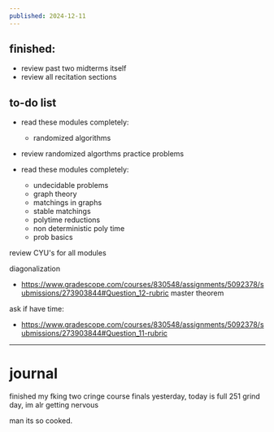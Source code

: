 ```yaml
---
published: 2024-12-11
---
```

## finished:

- review past two midterms itself
- review all recitation sections
## to-do list

- read these modules completely:
	- randomized algorithms
- review randomized algorthms practice problems
	
- read these modules completely:
	- undecidable problems
	- graph theory
	- matchings in graphs
	- stable matchings
	- polytime reductions
	- non deterministic poly time
	- prob basics

review CYU's for all modules

diagonalization
- https://www.gradescope.com/courses/830548/assignments/5092378/submissions/273903844#Question_12-rubric
master theorem

ask if have time:
- https://www.gradescope.com/courses/830548/assignments/5092378/submissions/273903844#Question_11-rubric

---
# journal

finished my fking two cringe course finals yesterday, today is full 251 grind day, im alr getting nervous

man its so cooked.
